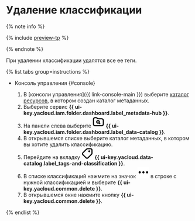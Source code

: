 # Удаление классификации

{% note info %}

{% include [preview-tp](../../../_includes/preview-tp.md) %}

{% endnote %}

При удалении классификации удалятся все ее теги.

{% list tabs group=instructions %}

- Консоль управления {#console}

  1. В [консоли управления]({{ link-console-main }}) выберите [каталог ресурсов](../../../resource-manager/concepts/resources-hierarchy.md#folder), в котором создан каталог метаданных.
  1. Выберите сервис **{{ ui-key.yacloud.iam.folder.dashboard.label_metadata-hub }}**.
  1. Hа панели слева выберите ![image](../../../_assets/console-icons/folder-magnifier.svg) **{{ ui-key.yacloud.iam.folder.dashboard.label_data-catalog }}**.
  1. В открывшемся списке выберите каталог метаданных, в котором вы хотите удалить классификацию.
  1. Перейдите на вкладку ![image](../../../_assets/console-icons/tag.svg) **{{ ui-key.yacloud.data-catalog.label_tags-and-classification }}**.
  1. В списке классификаций нажмите на значок ![image](../../../_assets/console-icons/ellipsis.svg) в строке с нужной классификацией и выберите **{{ ui-key.yacloud.common.delete }}**.
  1. В открывшемся окне нажмите кнопку **{{ ui-key.yacloud.common.delete }}**.

{% endlist %}
